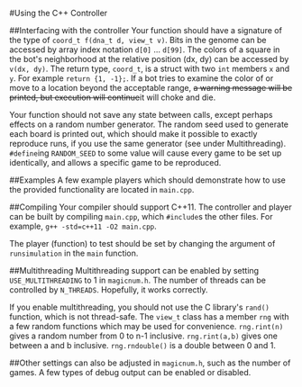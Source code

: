 #Using the C++ Controller

##Interfacing with the controller
Your function should have a signature of the type of `coord_t f(dna_t d, view_t v)`. Bits in the genome can be accessed by array index notation `d[0]` ... `d[99]`. The colors of a square in the bot's neighborhood at the relative position (dx, dy) can be accessed by `v(dx, dy)`. The return type, `coord_t`, is a struct with two `int` members `x` and `y`. For example `return {1, -1};`. If a bot tries to examine the color of or move to a location beyond the acceptable range, <strike>a warning message will be printed, but execution will continue</strike>it will choke and die. 

Your function should not save any state between calls, except perhaps effects on a random number generator. The random seed used to generate each board is printed out, which should make it possible to exactly reproduce runs, if you use the same generator (see under Multithreading). `#define`ing `RANDOM_SEED` to some value will cause every game to be set up identically, and allows a specific game to be reproduced.

##Examples
A few example players which should demonstrate how to use the provided functionality are located in `main.cpp`.

##Compiling
Your compiler should support C++11. The controller and player can be built by compiling `main.cpp`, which `#include`s the other files. For example, 
`g++ -std=c++11 -O2 main.cpp`.

The player (function) to test should be set by changing the argument of `runsimulation` in the `main` function.

##Multithreading
Multithreading support can be enabled by setting `USE_MULTITHREADING` to 1 in `magicnum.h`. The number of threads can be controlled by `N_THREADS`. Hopefully, it works correctly.

If you enable multithreading, you should not use the C library's `rand()` function, which is not thread-safe. The `view_t` class has a member `rng` with a few random functions which may be used for convenience. `rng.rint(n)` gives a random number from 0 to n-1 inclusive. `rng.rint(a,b)` gives one between a and b inclusive. `rng.rndouble()` is a double between 0 and 1.

##Other settings
can also be adjusted in `magicnum.h`, such as the number of games. A few types of debug output can be enabled or disabled.